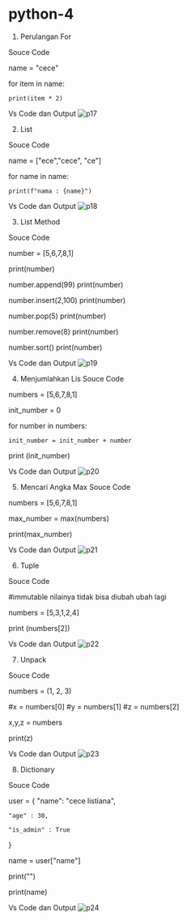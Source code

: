 # python-4
1. Perulangan For
 
Souce Code

name = "cece"

for item in name:

    print(item * 2)
    
Vs Code dan Output
![p17](https://user-images.githubusercontent.com/92987122/140723749-d8c75b62-8c29-4984-aa7f-b9a59b8fccf1.png)

2. List

Souce Code

name = ["ece","cece", "ce"]

for name in name:

    print(f"nama : {name}")
    
Vs Code dan Output
![p18](https://user-images.githubusercontent.com/92987122/140723837-7ec7ba99-c8bb-40fa-a9a9-7708221bbb85.png)

3. List Method

Souce Code

number = [5,6,7,8,1]

print(number)

number.append(99)
print(number)

number.insert(2,100)
print(number)

number.pop(5)
print(number)

number.remove(8)
print(number)

number.sort()
print(number)

Vs Code dan Output
![p19](https://user-images.githubusercontent.com/92987122/140723914-0d82c32b-bfaf-4b29-912a-b7438e60eea4.png)


4. Menjumlahkan Lis
Souce Code

numbers = [5,6,7,8,1]

init_number = 0

for number in numbers:

    init_number = init_number + number

print (init_number)

Vs Code dan Output
![p20](https://user-images.githubusercontent.com/92987122/140724083-359f1dc9-0d21-4ce5-b1e5-9c4468d02f80.png)

5. Mencari Angka Max
Souce Code

numbers = [5,6,7,8,1]

max_number = max(numbers)

print(max_number)

Vs Code dan Output
![p21](https://user-images.githubusercontent.com/92987122/140724161-77352828-7dfd-46cd-8214-6117a338bfed.png)

6. Tuple

Souce Code

#immutable nilainya tidak bisa diubah ubah lagi

numbers = [5,3,1,2,4]

print (numbers[2])

Vs Code dan Output
![p22](https://user-images.githubusercontent.com/92987122/140724327-617b9fbf-948b-45bf-b4c0-6de4e652c03c.png)

7. Unpack

Souce Code

numbers = (1, 2, 3)

#x = numbers[0]
#y = numbers[1]
#z = numbers[2]

x,y,z = numbers

print(z)

Vs Code dan Output
![p23](https://user-images.githubusercontent.com/92987122/140724436-c0389cc3-1855-4409-b01c-9c197113bb79.png)

8. Dictionary

Souce Code

user = {
    "name": "cece listiana",
    
    "age" : 30,
    
    "is_admin" : True
}

name = user["name"]

print("")

print(name)

Vs Code dan Output
![p24](https://user-images.githubusercontent.com/92987122/140724553-3aa108a7-abb4-493d-ba15-40632ad9f124.png)
